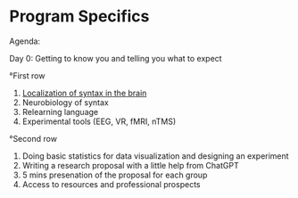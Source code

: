 # Program Specifics

Agenda:

Day 0: Getting to know you and telling you what to expect

°First row
1. [Localization of syntax in the brain](Localization-of-syntax-in-the-brain.md)
2. Neurobiology of syntax
3. Relearning language
4. Experimental tools (EEG, VR, fMRI, nTMS) 

°Second row

1) Doing basic statistics for data visualization and designing an experiment
2) Writing a research proposal with a little help from ChatGPT
3) 5 mins presenation of the proposal for each group
4) Access to resources and professional prospects

